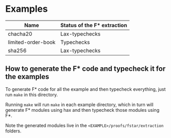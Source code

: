 # Examples

| Name     | Status of the F* extraction |
| -------- | -------------- |
| chacha20 | Lax-typechecks |
| limited-order-book | Typechecks     |
| sha256   | Lax-typechecks |

## How to generate the F\* code and typecheck it for the examples
To generate F\* code for all the example and then typecheck
everything, just run `make` in this directory.

Running `make` will run `make` in each example directory, which in
turn will generate F\* modules using hax and then typecheck those
modules using F\*.

Note the generated modules live in the
`<EXAMPLE>/proofs/fstar/extraction` folders.
